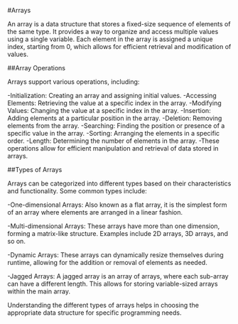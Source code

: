 #Arrays

An array is a data structure that stores a fixed-size sequence of elements of the same type. It provides a way to organize and access multiple values using a single variable. Each element in the array is assigned a unique index, starting from 0, which allows for efficient retrieval and modification of values.

##Array Operations

Arrays support various operations, including:

-Initialization: Creating an array and assigning initial values.
-Accessing Elements: Retrieving the value at a specific index in the array.
-Modifying Values: Changing the value at a specific index in the array.
-Insertion: Adding elements at a particular position in the array.
-Deletion: Removing elements from the array.
-Searching: Finding the position or presence of a specific value in the array.
-Sorting: Arranging the elements in a specific order.
-Length: Determining the number of elements in the array.
-These operations allow for efficient manipulation and retrieval of data stored in arrays.

##Types of Arrays

Arrays can be categorized into different types based on their characteristics and functionality. Some common types include:

-One-dimensional Arrays: Also known as a flat array, it is the simplest form of an array where elements are arranged in a linear fashion.

-Multi-dimensional Arrays: These arrays have more than one dimension, forming a matrix-like structure. Examples include 2D arrays, 3D arrays, and so on.

-Dynamic Arrays: These arrays can dynamically resize themselves during runtime, allowing for the addition or removal of elements as needed.

-Jagged Arrays: A jagged array is an array of arrays, where each sub-array can have a different length. This allows for storing variable-sized arrays within the main array.

Understanding the different types of arrays helps in choosing the appropriate data structure for specific programming needs.
